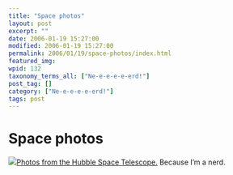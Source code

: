 ```yaml
---
title: "Space photos"
layout: post
excerpt: ""
date: 2006-01-19 15:27:00
modified: 2006-01-19 15:27:00
permalink: 2006/01/19/space-photos/index.html
featured_img: 
wpid: 132
taxonomy_terms_all: ["Ne-e-e-e-e-erd!"]
post_tag: []
category: ["Ne-e-e-e-e-erd!"]
tags: post
---
```


# Space photos

[![](http://heritage.stsci.edu/1999/41/images/9941t80.jpg)Photos from the Hubble Space Telescope.](http://heritage.stsci.edu/gallery/gallery.html) Because I’m a nerd.